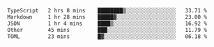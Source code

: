 <!--START_SECTION:waka-->

```txt
TypeScript   2 hrs 8 mins    ████████▒░░░░░░░░░░░░░░░░   33.71 %
Markdown     1 hr 28 mins    █████▓░░░░░░░░░░░░░░░░░░░   23.00 %
JSON         1 hr 4 mins     ████▒░░░░░░░░░░░░░░░░░░░░   16.92 %
Other        45 mins         ███░░░░░░░░░░░░░░░░░░░░░░   11.79 %
TOML         23 mins         █▓░░░░░░░░░░░░░░░░░░░░░░░   06.18 %
```

<!--END_SECTION:waka-->